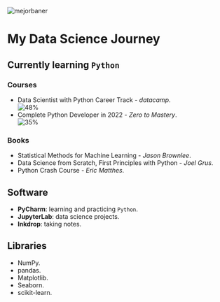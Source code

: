 ![mejorbaner](https://user-images.githubusercontent.com/106767807/171733402-2f997c5d-6137-41d4-9809-b92d11cbfc06.PNG)

# My Data Science Journey

## Currently learning `Python`

### Courses
* Data Scientist with Python Career Track - _datacamp_.  
![48%](https://progress-bar.dev/48) 
* Complete Python Developer in 2022 - _Zero to Mastery_.  
![35%](https://progress-bar.dev/35)

### Books
* Statistical Methods for Machine Learning - _Jason Brownlee_.
* Data Science from Scratch, First Principles with Python - _Joel Grus_.
* Python Crash Course - _Eric Matthes_.

## Software
* **PyCharm**: learning and practicing `Python`.
* **JupyterLab**: data science projects.
* **Inkdrop**: taking notes.

## Libraries

* NumPy.
* pandas.
* Matplotlib.
* Seaborn.
* scikit-learn.




